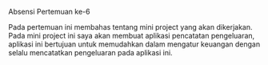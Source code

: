 Absensi Pertemuan ke-6

Pada pertemuan ini membahas tentang mini project yang akan dikerjakan. Pada mini project ini saya akan membuat aplikasi pencatatan pengeluaran, aplikasi ini bertujuan untuk memudahkan dalam mengatur keuangan dengan selalu mencatatkan pengeluaran pada aplikasi ini.